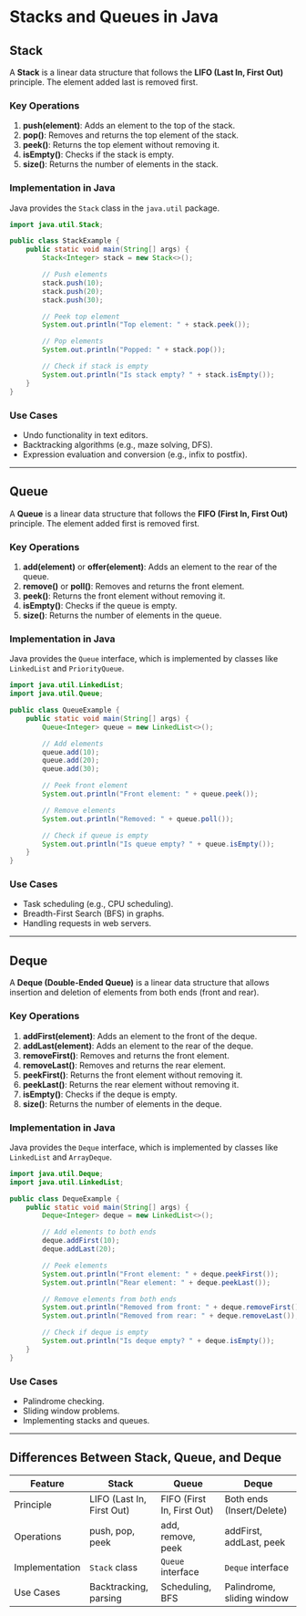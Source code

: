 # Stacks and Queues in Java

## Stack
A **Stack** is a linear data structure that follows the **LIFO (Last In, First Out)** principle. The element added last is removed first.

### Key Operations
1. **push(element)**: Adds an element to the top of the stack.
2. **pop()**: Removes and returns the top element of the stack.
3. **peek()**: Returns the top element without removing it.
4. **isEmpty()**: Checks if the stack is empty.
5. **size()**: Returns the number of elements in the stack.

### Implementation in Java
Java provides the `Stack` class in the `java.util` package.

```java
import java.util.Stack;

public class StackExample {
    public static void main(String[] args) {
        Stack<Integer> stack = new Stack<>();

        // Push elements
        stack.push(10);
        stack.push(20);
        stack.push(30);

        // Peek top element
        System.out.println("Top element: " + stack.peek());

        // Pop elements
        System.out.println("Popped: " + stack.pop());

        // Check if stack is empty
        System.out.println("Is stack empty? " + stack.isEmpty());
    }
}
```

### Use Cases
- Undo functionality in text editors.
- Backtracking algorithms (e.g., maze solving, DFS).
- Expression evaluation and conversion (e.g., infix to postfix).

---

## Queue
A **Queue** is a linear data structure that follows the **FIFO (First In, First Out)** principle. The element added first is removed first.

### Key Operations
1. **add(element)** or **offer(element)**: Adds an element to the rear of the queue.
2. **remove()** or **poll()**: Removes and returns the front element.
3. **peek()**: Returns the front element without removing it.
4. **isEmpty()**: Checks if the queue is empty.
5. **size()**: Returns the number of elements in the queue.

### Implementation in Java
Java provides the `Queue` interface, which is implemented by classes like `LinkedList` and `PriorityQueue`.

```java
import java.util.LinkedList;
import java.util.Queue;

public class QueueExample {
    public static void main(String[] args) {
        Queue<Integer> queue = new LinkedList<>();

        // Add elements
        queue.add(10);
        queue.add(20);
        queue.add(30);

        // Peek front element
        System.out.println("Front element: " + queue.peek());

        // Remove elements
        System.out.println("Removed: " + queue.poll());

        // Check if queue is empty
        System.out.println("Is queue empty? " + queue.isEmpty());
    }
}
```

### Use Cases
- Task scheduling (e.g., CPU scheduling).
- Breadth-First Search (BFS) in graphs.
- Handling requests in web servers.

---

## Deque
A **Deque (Double-Ended Queue)** is a linear data structure that allows insertion and deletion of elements from both ends (front and rear).

### Key Operations
1. **addFirst(element)**: Adds an element to the front of the deque.
2. **addLast(element)**: Adds an element to the rear of the deque.
3. **removeFirst()**: Removes and returns the front element.
4. **removeLast()**: Removes and returns the rear element.
5. **peekFirst()**: Returns the front element without removing it.
6. **peekLast()**: Returns the rear element without removing it.
7. **isEmpty()**: Checks if the deque is empty.
8. **size()**: Returns the number of elements in the deque.

### Implementation in Java
Java provides the `Deque` interface, which is implemented by classes like `LinkedList` and `ArrayDeque`.

```java
import java.util.Deque;
import java.util.LinkedList;

public class DequeExample {
    public static void main(String[] args) {
        Deque<Integer> deque = new LinkedList<>();

        // Add elements to both ends
        deque.addFirst(10);
        deque.addLast(20);

        // Peek elements
        System.out.println("Front element: " + deque.peekFirst());
        System.out.println("Rear element: " + deque.peekLast());

        // Remove elements from both ends
        System.out.println("Removed from front: " + deque.removeFirst());
        System.out.println("Removed from rear: " + deque.removeLast());

        // Check if deque is empty
        System.out.println("Is deque empty? " + deque.isEmpty());
    }
}
```

### Use Cases
- Palindrome checking.
- Sliding window problems.
- Implementing stacks and queues.

---

## Differences Between Stack, Queue, and Deque

| Feature         | Stack                  | Queue                  | Deque                     |
|------------------|------------------------|------------------------|---------------------------|
| Principle        | LIFO (Last In, First Out) | FIFO (First In, First Out) | Both ends (Insert/Delete) |
| Operations       | push, pop, peek        | add, remove, peek      | addFirst, addLast, peek   |
| Implementation   | `Stack` class          | `Queue` interface      | `Deque` interface         |
| Use Cases        | Backtracking, parsing  | Scheduling, BFS        | Palindrome, sliding window |
